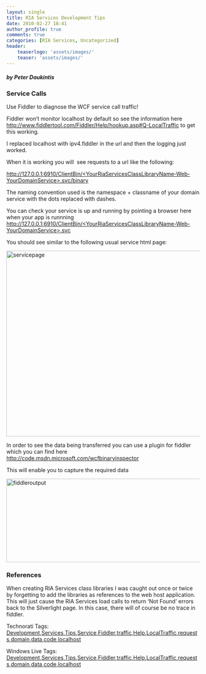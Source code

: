 ```yaml
---
layout: single
title: RIA Services Development Tips
date: 2010-02-27 18:41
author_profile: true
comments: true
categories: [RIA Services, Uncategorized]
header:
    teaserlogo: 'assets/images/'
    teaser: 'assets/images/'
---
```

<div id="msgcns!4F1B7368284539E5!199" class="bvMsg"><h5>by Peter Daukintis</h5> <h3>Service Calls</h3> <p>Use Fiddler to diagnose the WCF service call traffic!</p> <p>Fiddler won’t monitor localhost by default so see the information here <a title="http://www.fiddlertool.com/Fiddler/Help/hookup.asp#Q-LocalTraffic" href="http://www.fiddlertool.com/Fiddler/Help/hookup.asp#Q-LocalTraffic">http://www.fiddlertool.com/Fiddler/Help/hookup.asp#Q-LocalTraffic</a> to get this working.</p> <p>I replaced localhost with ipv4.fiddler in the url and then the logging just worked.</p> <p>When it is working you will  see requests to a url like the following:</p><a title="http://127.0.0.1:6910/ClientBin/AudioService-Web-AudioDomainService.svc/binary&#010;" href="http://127.0.0.1:6910/ClientBin/&lt;YourRiaServicesClassLibraryName-Web-YourDomainService&gt;.svc/binary"> <p>http://127.0.0.1:6910/ClientBin/&lt;YourRiaServicesClassLibraryName-Web-YourDomainService&gt;.svc/binary</p></a> <p>The naming convention used is the namespace + classname of your domain service with the dots replaced with dashes.</p> <p>You can check your service is up and running by pointing a browser here when your app is runnning <a href="http://127.0.0.1:6910/ClientBin/&lt;YourRiaServicesClassLibraryName-Web-YourDomainService&gt;.svc">http://127.0.0.1:6910/ClientBin/&lt;YourRiaServicesClassLibraryName-Web-YourDomainService&gt;.svc</a> </p> <p>You should see similar to the following usual service html page:</p> <p><a href="https://omlweq.bay.livefilestore.com/y1mo8AXV45nBLyDVtmUuyEP3P1qwGtcCwXaZeGukChpCrTR2Surc2bgqNp9fcsi-UyawVGrMEz7tVBC-tFowbwFqv_rEERRGXwNxO5jb5iW7vphAy0widomey-i-4-qKPVfYo5Zp0feojnJRRYV2BNISQ/servicepage[4].png" rel="WLPP"><img style="display:block;float:none;margin-left:auto;margin-right:auto;border-width:0;" title="servicepage" border="0" alt="servicepage" src="{{ site.baseurl }}/assets/images/2010/09/servicepage_thumb5b25d.png?w=300" width="712" height="484" /></a> </p> <p>In order to see the data being transferred you can use a plugin for fiddler which you can find here <a title="http://code.msdn.microsoft.com/wcfbinaryinspector" href="http://code.msdn.microsoft.com/wcfbinaryinspector">http://code.msdn.microsoft.com/wcfbinaryinspector</a></p> <p>This will enable you to capture the required data </p> <p><a href="https://omlweq.bay.livefilestore.com/y1mSxHQQ2knbCi4HbS6kvWtO-ACLd3eXrSBWs5XJimc6tCsU5Lh29jqibF3a0HWaNbaGhia4gdZKQO4FLwFBeZkCnEPPSSCtwvAYRwU2A3ACY-9subpEj2tXx5Lq0xgrCTyjV0S4ZEyLode_XKV1dQwag/fiddleroutput[4].png" rel="WLPP"><img style="display:block;float:none;margin-left:auto;margin-right:auto;border-width:0;" title="fiddleroutput" border="0" alt="fiddleroutput" src="{{ site.baseurl }}/assets/images/2010/09/fiddleroutput_thumb5b25d.png?w=300" width="936" height="218" /></a> </p> <h3>References</h3> <p></p> <p>When creating RIA Services class libraries I was caught out once or twice by forgetting to add the libraries as references to the web host application. This will just cause the RIA Services load calls to return ‘Not Found’ errors back to the Silverlight page. In this case, there will of course be no trace in fiddler.</p> <p></p>Technorati Tags: <a href="http://technorati.com/tags/Development" rel="tag">Development</a>,<a href="http://technorati.com/tags/Services" rel="tag">Services</a>,<a href="http://technorati.com/tags/Tips" rel="tag">Tips</a>,<a href="http://technorati.com/tags/Service" rel="tag">Service</a>,<a href="http://technorati.com/tags/Fiddler" rel="tag">Fiddler</a>,<a href="http://technorati.com/tags/traffic" rel="tag">traffic</a>,<a href="http://technorati.com/tags/Help" rel="tag">Help</a>,<a href="http://technorati.com/tags/LocalTraffic" rel="tag">LocalTraffic</a>,<a href="http://technorati.com/tags/requests" rel="tag">requests</a>,<a href="http://technorati.com/tags/domain" rel="tag">domain</a>,<a href="http://technorati.com/tags/data" rel="tag">data</a>,<a href="http://technorati.com/tags/code" rel="tag">code</a>,<a href="http://technorati.com/tags/localhost" rel="tag">localhost</a><br /> <p></p>Windows Live Tags: <a href="http://windows.live.com/connect/tag/Development" rel="clubhouseTag">Development</a>,<a href="http://windows.live.com/connect/tag/Services" rel="clubhouseTag">Services</a>,<a href="http://windows.live.com/connect/tag/Tips" rel="clubhouseTag">Tips</a>,<a href="http://windows.live.com/connect/tag/Service" rel="clubhouseTag">Service</a>,<a href="http://windows.live.com/connect/tag/Fiddler" rel="clubhouseTag">Fiddler</a>,<a href="http://windows.live.com/connect/tag/traffic" rel="clubhouseTag">traffic</a>,<a href="http://windows.live.com/connect/tag/Help" rel="clubhouseTag">Help</a>,<a href="http://windows.live.com/connect/tag/LocalTraffic" rel="clubhouseTag">LocalTraffic</a>,<a href="http://windows.live.com/connect/tag/requests" rel="clubhouseTag">requests</a>,<a href="http://windows.live.com/connect/tag/domain" rel="clubhouseTag">domain</a>,<a href="http://windows.live.com/connect/tag/data" rel="clubhouseTag">data</a>,<a href="http://windows.live.com/connect/tag/code" rel="clubhouseTag">code</a>,<a href="http://windows.live.com/connect/tag/localhost" rel="clubhouseTag">localhost</a>  </div>
